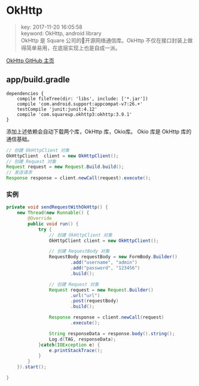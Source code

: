 # OkHttp
>key: 2017-11-20 16:05:58  
>keyword: OkHttp, android library  
>OkHttp 是 Square 公司的开源网络通信库。OkHttp 不仅在接口封装上做得简单易用，在底层实现上也是自成一派。

[OkHttp GitHub 主页](https://github.com/square/okhttp)

## app/build.gradle
```
dependencies {
    compile fileTree(dir: 'libs', include: ['*.jar'])
    compile 'com.android.support:appcompat-v7:26.+'
    testCompile 'junit:junit:4.12'
    compile 'com.squareup.okhttp3:okhttp:3.9.1'
}
```
添加上述依赖会自动下载两个库，OkHttp 库，Okio库。 Okio 库是 OkHttp 库的通信基础。

```java
// 创建 OkHttpClient 对象
OkHttpClient  client = new OkHttpClient();
// 创建 Request 对象
Request request = new Request.Build.build();
// 发送请求
Response response = client.newCall(request).execute();
```

### 实例
```java
private void sendRequestWithOkHttp() {
    new Thread(new Runnable() {
        @Override
        public void run() {
            try {
                // 创建 OkHttpClient 对象
                OkHttpClient client = new OkHttpClient();

                // 创建 RequestBody 对象
                RequestBody requestBody = new FormBody.Builder()
                        .add("username", "admin")
                        .add("password", "123456")
                        .build();

                // 创建 Request 对象
                Request request = new Request.Builder()
                        .url("url")
                        .post(requestBody)
                        .build();

                Response response = client.newCall(request)
                        .execute();

                String responseData = response.body().string();
                Log.d(TAG, responseData);
            }catch(IOException e) {
                e.printStackTrace();
            }
        }
    }).start();

}
```